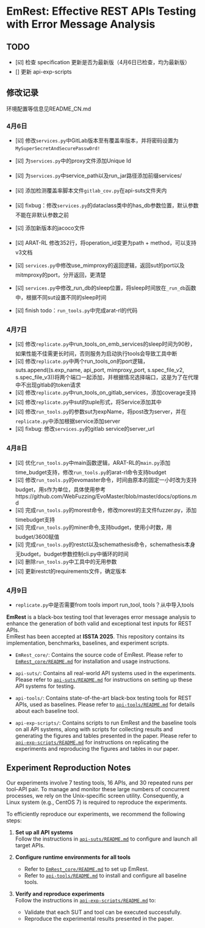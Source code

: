 # EmRest: Effective REST APIs Testing with Error Message Analysis
## TODO

- [☑️] 检查 specification 更新是否为最新版（4月6日已检查，均为最新版）
- [] 更新 api-exp-scripts


## 修改记录
环境配置等信息见README_CN.md
### 4月6日
- [☑️] 修改```services.py```中GitLab版本至有覆盖率版本，并将密码设置为```MySuperSecretAndSecurePassw0rd!```
- [☑️] 为```services.py```中的proxy文件添加Unique Id
- [☑️] 为```services.py```中service_path以及run_jar路径添加前缀services/
- [☑️] 添加检测覆盖率脚本文件```gitlab_cov.py```在api-suts文件夹内

- [☑️] fixbug：修改```services.py```的dataclass类中的has_db参数位置，默认参数不能在非默认参数之前
- [☑️] 添加新版本的jacoco文件
- [☑️] ARAT-RL 修改352行，将operation_id变更为path + method，可以支持v3文档
- [☑️] ```services.py```中修改use_mimproxy的返回逻辑，返回sut的port以及mitmproxy的port，分开返回，更清楚
- [☑️] ```services.py```中修改_run_db的sleep位置，将sleep时间放在```_run_db```函数中，根据不同sut设置不同的sleep时间
- [☑️] finish todo：```run_tools.py```中完成arat-rl的代码

### 4月7日

- [☑️] 修改```replicate.py```中run_tools_on_emb_services的sleep时间为90秒，如果性能不佳需更长时间，否则服务为启动执行tools会导致工具中断
- [☑️] 修改```replicate.py```中两个run_tools_on的port逻辑，suts.append((s.exp_name, api_port, mimproxy_port, s.spec_file_v2, s.spec_file_v3))将两个端口一起添加，并根据情况选择端口，这是为了在代理中不出现gitlab的token请求
- [☑️] 修改```replicate.py```中run_tools_on_gitlab_services，添加coverage支持
- [☑️] 修改```replicate.py```中sut的tuple形式，将Service添加其中
- [☑️] 修改```run_tools.py```的参数sut为expName，将post改为server，并在```replicate.py```中添加根据service添加server
- [☑️] fixbug: 修改```services.py```的gitlab service的server_url

### 4月8日
- [☑️] 优化```run_tools.py```中main函数逻辑，ARAT-RL的```main.py```添加time_budget支持，修改```run_tools.py```的arat-rl命令支持budget
- [☑️] 修改```run_tools.py```的evomaster命令，时间由原本的固定一小时改为支持budget，用s作为单位，具体使用参考https://github.com/WebFuzzing/EvoMaster/blob/master/docs/options.md
- [☑️] 完成```run_tools.py```的morest命令，修改morest的主文件fuzzer.py，添加timebudget支持
- [☑️] 完成```run_tools.py```的miner命令,支持budget，使用小时数，用budget/3600赋值
- [☑️] 完成```run_tools.py```的restct以及schemathesis命令，schemathesis本身无budget，budget参数控制cli.py中循环的时间
- [☑️] 删除```run_tools.py```中工具中的无用参数
- [☑️] 更新restct的requirements文件，确定版本

### 4月9日
- ```replicate.py```中是否需要from tools import run_tool, tools？从中导入tools

**EmRest** is a black-box testing tool that leverages error message analysis to enhance the generation of both valid and exceptional test inputs for REST APIs.  
EmRest has been accepted at **ISSTA 2025**. This repository contains its implementation, benchmarks, baselines, and experiment scripts.

- `EmRest_core/`: Contains the source code of EmRest. Please refer to [`EmRest_core/README.md`](EmRest_core/README.md) for installation and usage instructions.

- `api-suts/`: Contains all real-world API systems used in the experiments. Please refer to [`api-suts/README.md`](api-suts/README.md) for instructions on setting up these API systems for testing.

- `api-tools/`: Contains state-of-the-art black-box testing tools for REST APIs, used as baselines. Please refer to [`api-tools/README.md`](`api-tools/README.md`) for details about each baseline tool.

- `api-exp-scripts/`: Contains scripts to run EmRest and the baseline tools on all API systems, along with scripts for collecting results and generating the figures and tables presented in the paper.  Please refer to [`api-exp-scripts/README.md`](api-exp-scripts/README.md) for instructions on replicating the experiments and reproducing the figures and tables in our paper.

## Experiment Reproduction Notes

Our experiments involve 7 testing tools, 16 APIs, and 30 repeated runs per tool–API pair. To manage and monitor these large numbers of concurrent processes, we rely on the Unix-specific screen utility. Consequently, a Linux system (e.g., CentOS 7) is required to reproduce the experiments.

To efficiently reproduce our experiments, we recommend the following steps:

1. **Set up all API systems**  
   Follow the instructions in [`api-suts/README.md`](api-suts/README.md) to configure and launch all target APIs.

2. **Configure runtime environments for all tools**  
   - Refer to [`EmRest_core/README.md`](EmRest_core/README.md) to set up EmRest.
   - Refer to [`api-tools/README.md`](api-tools/README.md) to install and configure all baseline tools.

3. **Verify and reproduce experiments**  
   Follow the instructions in [`api-exp-scripts/README.md`](api-exp-scripts/README.md) to:
   - Validate that each SUT and tool can be executed successfully.
   - Reproduce the experimental results presented in the paper.